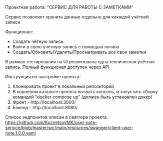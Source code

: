 Проектная работа: "СЕРВИС ДЛЯ РАБОТЫ С ЗАМЕТКАМИ"

Сервис позволяет хранить данные отдельно для какждой учётной записи

Функционал:
- Создать чётную запись
- Войти в свою учетную запись с помощью логина
- Создать/Обновить/Удалить/Просматривать все свои заметки

В рамках тестирования на UI реализована одна техническая учётная запись.
Полный функционал доступен через API

Инструкция по настройке проекта:
1. Клонировать проект в локальный репозиторий
2. В корневом каталоге проекта вызвать консоль, и запустить сборку командой "docker compose up" (должен быть установлен докер)
3. Фронт - http://localhost:3000/
4. Бэкенд - http://localhost:8080/

Список эндпоинтов описан в сваггере проекта. https://github.com/KuznetsovMK/user-note-service/blob/master/src/main/resources/swagger/client-user-note.1.0.0.yaml
